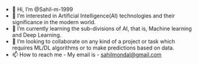 - 👋 Hi, I’m @Sahil-m-1999
- 👀 I’m interested in Artificial Intelligence(AI) technologies and their significance in the modern world.
- 🌱 I’m currently learning the sub-divisions of AI, that is, Machine learning and Deep Learning.
- 💞️ I’m looking to collaborate on any kind of a project or task which requires ML/DL algorithms or to make predictions based on data.
- 📫 How to reach me - My email is - sahilmondal@gmail.com

<!---
Sahil-m-1999/Sahil-m-1999 is a ✨ special ✨ repository because its `README.md` (this file) appears on your GitHub profile.
You can click the Preview link to take a look at your changes.
--->
